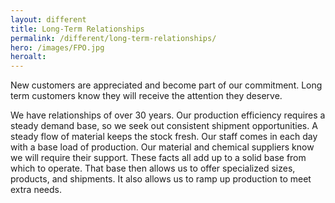 ```yaml
---
layout: different
title: Long-Term Relationships
permalink: /different/long-term-relationships/
hero: /images/FPO.jpg
heroalt: 
---
```

New customers are appreciated and become part of our commitment.
Long term customers know they will receive the attention they deserve.

We have relationships of over 30 years. Our production efficiency requires a steady demand base, so we seek out consistent shipment opportunities. A steady flow of material keeps the stock fresh. Our staff comes in each day with a base load of production. Our material and chemical suppliers know we will require their support. These facts all add up to a solid base from which to operate. That base then allows us to offer specialized sizes, products, and shipments. It also allows us to ramp up production to meet extra needs.